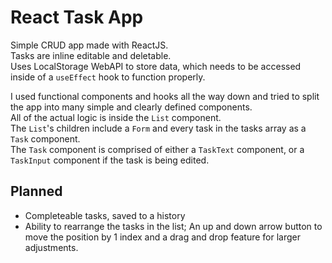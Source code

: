 # React Task App
 Simple CRUD app made with ReactJS.  
 Tasks are inline editable and deletable.  
 Uses LocalStorage WebAPI to store data, which needs to be accessed inside of a `useEffect` hook to function properly.

 I used functional components and hooks all the way down and tried to split the app into many simple and clearly defined components.  
 All of the actual logic is inside the `List` component.  
 The `List`'s children include a `Form` and every task in the tasks array as a `Task` component.  
 The `Task` component is comprised of either a `TaskText` component, or a `TaskInput` component if the task is being edited.
 
 ## Planned
  - Completeable tasks, saved to a history
  - Ability to rearrange the tasks in the list; An up and down arrow button to move the position by 1 index and a drag and drop feature for larger adjustments.